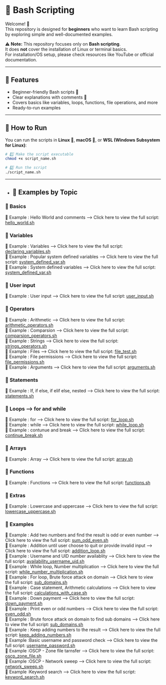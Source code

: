 # 🐚 Bash Scripting

Welcome! 🚀  
This repository is designed for **beginners** who want to learn Bash scripting by exploring simple and well-documented examples.  

⚠️ **Note:** This repository focuses only on **Bash scripting**.  
It does **not** cover the installation of Linux or terminal basics.  
For installation/OS setup, please check resources like YouTube or official documentation.  

---

## 📌 Features
- Beginner-friendly Bash scripts 📝  
- Clear explanations with comments 🔰  
- Covers basics like variables, loops, functions, file operations, and more  
- Ready-to-run examples

---

## 🚀 How to Run

You can run the scripts in **Linux 🐧**, **macOS 🍎**, or **WSL (Windows Subsystem for Linux)**:

```bash
# 1️⃣ Make the script executable
chmod +x script_name.sh

# 2️⃣ Run the script
./script_name.sh

```
---
- ## 📂 Examples by Topic

### 🔰 Basics
📌 Example : Hello World and comments --> Click here to view the full script: [hello_world.sh](<hello_world.sh>)  

### 🔰 Variables 
📌 Example : Variables --> Click here to view the full script: [declaring_variables.sh](<declaring_variables.sh>)  
📌 Example : Popular system defined variables --> Click here to view the full script: [system_defined_var.sh](<system_defined_var.sh>)  
📌 Example : System defined variables --> Click here to view the full script: [system_defined_var.sh](<system_defined_var.sh>)  

### 🔰 User input
📌 Example : User input --> Click here to view the full script: [user_input.sh](<user_input.sh>)  


### 🔰 Operators
📌 Example : Arithmetic --> Click here to view the full script: [arithmetic_operators.sh](<arithmetic_operators.sh>)  
📌 Example : Comparsion --> Click here to view the full script: [comparsion_operators.sh](<comparsion_operators.sh>)  
📌 Example : Strings --> Click here to view the full script: [strings_operators.sh](<strings_operators.sh>)  
📌 Example : Files --> Click here to view the full script: [file_test.sh](<file_test.sh>)  
📌 Example : File permissions --> Click here to view the full script: [file_permissions.sh](<file_permissions.sh>)  
📌 Example : Arguments  --> Click here to view the full script: [arguments.sh](<arguments.sh>)  

### 🔰 Statements 
📌 Example : If, if else, if elif else, nested  --> Click here to view the full script: [statements.sh](<statements.sh>)  

### 🔰 Loops --> for and while  
📌 Example : for --> Click here to view the full script: [for_loop.sh](<for_loop.sh>)  
📌 Example : while --> Click here to view the full script: [while_loop.sh](<while_loop.sh>)  
📌 Example : contunue and break --> Click here to view the full script: [continue_break.sh](<continue_break.sh>)  

### 🔰 Arrays  
📌 Example : Array --> Click here to view the full script: [array.sh](<array.sh>) 

### 🔰 Functions  
📌 Example : Functions --> Click here to view the full script: [functions.sh](<functions.sh>) 

### 🔰 Extras  
📌 Example : Lowercase and uppercase --> Click here to view the full script: [lowercase_uppercase.sh](<lowercase_uppercase.sh>) 

### 🔰 Examples
📌 Example : Add two numbers and find the result is odd or even number --> Click here to view the full script: [sum_odd_even.sh](<sum_odd_even.sh>)   
📌 Example : Addition until user choose to quit or provide invalid input --> Click here to view the full script: [addition_loop.sh](<addition_loop.sh>)  
📌 Example : Username and UID number availablity --> Click here to view the full script: [availability_username_uid.sh](<availability_username_uid.sh>)  
📌 Example : While loop,  Number multiplication --> Click here to view the full script: [while_number_multiplication.sh](<while_number_multiplication.sh>)  
📌 Example : For loop, Brute force attack on domain --> Click here to view the full script: [sub_domains.sh](<sub_domains.sh>)  
📌 Example : Case statement, Arithmetic calculations --> Click here to view the full script: [calculations_with_case.sh](<calculations_with_case.sh>)  
📌 Example : Down payment --> Click here to view the full script: [down_payment.sh](<down_payment.sh>)  
📌 Example : Print even or odd numbers --> Click here to view the full script: [even_odd.sh](<even_odd.sh>)  
📌 Example : Brute force attack on domain to find sub domains --> Click here to view the full script: [sub_domains.sh](<sub_domains.sh>)   
📌 Example : Keep adding numbers to the result --> Click here to view the full script: [keep_adding_numbers.sh](<keep_adding_numbers.sh>)  
📌 Example :Basic username and password check --> Click here to view the full script: [username_password.sh](<username_password.sh>)  
📌 Example :OSCP - Zone file tarnsfer --> Click here to view the full script: [oscp_zone_file.sh](<oscp_zone_file.sh>)  
📌 Example :OSCP - Network sweep --> Click here to view the full script: [network_sweep.sh](<network_sweep.sh>)   
📌 Example :Keyword search --> Click here to view the full script: [keyword_search.sh](<keyword_search.sh>) 



